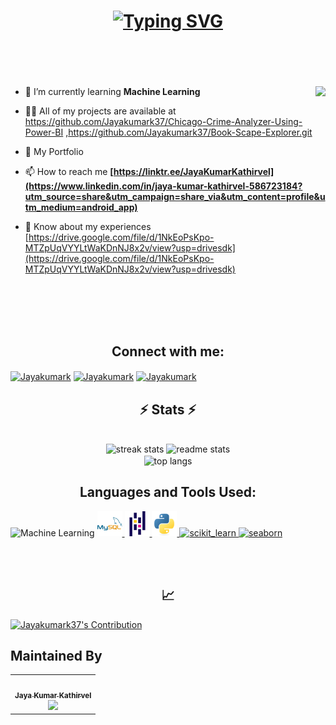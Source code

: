 <link rel="preconnect" href="https://fonts.googleapis.com">
<link rel="preconnect" href="https://fonts.gstatic.com" crossorigin> 
<link href="https://fonts.googleapis.com/css2?family=Baskervville+SC&family=Cedarville+Cursive&family=Dancing+Script:wght@400..700&display=swap" rel="stylesheet">

<h1 align="center">
<a href="https://git.io/typing-svg"><img src="https://readme-typing-svg.herokuapp.com?font=Dancing+Script&size=25&duration=3000&pause=1000&color=36C2CE&center=true&vCenter=true&width=510&lines=Hi!%F0%9F%91%8B+I'm+Jaya+Kumar+Kathirvel+%F0%9F%98%89;an+avid+learner+who+enjoys+exploring+new+things%F0%9F%91%A8%E2%80%8D%F0%9F%92%BB" alt="Typing SVG" /></a>  <br><br><br></h1>
<img align="right" src="https://www.google.com/url?sa=i&url=https%3A%2F%2Fwww.aiscribbles.com%2Fimg%2F35040%2Fprofessional-cartoon-businessman-portrait%2F&psig=AOvVaw0aRxZ8EIQL-3IEm_9Qo4qO&ust=1736782579541000&source=images&cd=vfe&opi=89978449&ved=0CBQQjRxqFwoTCNiE9cbB8IoDFQAAAAAdAAAAABAE">


- 🔭 I’m currently learning **Machine Learning** 

- 👨‍💻 All of my projects are available at https://github.com/Jayakumark37/Chicago-Crime-Analyzer-Using-Power-BI ,https://github.com/Jayakumark37/Book-Scape-Explorer.git

- 💬 My Portfolio 

- 📫 How to reach me **[https://linktr.ee/JayaKumarKathirvel](https://www.linkedin.com/in/jaya-kumar-kathirvel-586723184?utm_source=share&utm_campaign=share_via&utm_content=profile&utm_medium=android_app)**

- 📄 Know about my experiences [https://drive.google.com/file/d/1NkEoPsKpo-MTZpUqVYYLtWaKDnNJ8x2v/view?usp=drivesdk](https://drive.google.com/file/d/1NkEoPsKpo-MTZpUqVYYLtWaKDnNJ8x2v/view?usp=drivesdk)



<br/><br/>
<br><br>
<h2 align="center">Connect with me:</h2>
<p align="left">
<a href="https://twitter.com/Jayakumark37" target="blank"><img align="center" src="https://raw.githubusercontent.com/rahuldkjain/github-profile-readme-generator/master/src/images/icons/Social/twitter.svg" alt="Jayakumark" height="30" width="40" /></a>
<a href="[https://www.linkedin.com/in/jaya-kumar-kathirvel-586723184?utm_source=share&utm_campaign=share_via&utm_content=profile&utm_medium=android_app)"] target="blank"><img align="center" src="https://raw.githubusercontent.com/Jayakumark/github-profile-readme-generator/master/src/images/icons/Social/linked-in-alt.svg" alt="Jayakumark" height="30" width="40" /></a>
<a href="https://www.leetcode.com/Jayakumark37" target="blank"><img align="center" src="https://raw.githubusercontent.com/Jayakumark/github-profile-readme-generator/master/src/images/icons/Social/leet-code.svg" alt="Jayakumark" height="30" width="40" /></a>
</p>


<h2 align="center">⚡ Stats ⚡</h2>
<br>
<div align=center>
  <img width=390 src="https://github-readme-streak-stats-salesp07.vercel.app/?user=Jayakumark37&count_private=true&theme=react&border_radius=10" alt="streak stats"/>
  <img width=390 src="https://github-readme-stats-salesp07.vercel.app/api?username=Jayakumark37&count_private=true&show_icons=true&theme=react&rank_icon=github&border_radius=10" alt="readme stats" />
  <br/>
  <img width=325 align="center" src="https://github-readme-stats-salesp07.vercel.app/api/top-langs/?username=Jayakumark37&hide=HTML&langs_count=8&layout=compact&theme=react&border_radius=10&size_weight=0.5&count_weight=0.5&exclude_repo=github-readme-stats" alt="top langs" />
</div>




<h2 align="center">Languages and Tools Used:</h2>
<p align="left"> 
  <img src="https://raw.githubusercontent.com/devicons/devicon/master/icons/machinelearning/machinelearning-original-wordmark.svg" alt="Machine Learning" width="40" height="40"/>
  <a href="https://www.mysql.com/" target="_blank" rel="noreferrer"> 
    <img src="https://raw.githubusercontent.com/devicons/devicon/master/icons/mysql/mysql-original-wordmark.svg" alt="mysql" width="40" height="40"/> 
  </a> 
  <a href="https://pandas.pydata.org/" target="_blank" rel="noreferrer"> 
    <img src="https://raw.githubusercontent.com/devicons/devicon/2ae2a900d2f041da66e950e4d48052658d850630/icons/pandas/pandas-original.svg" alt="pandas" width="40" height="40"/> 
  </a> 
  <a href="https://www.python.org" target="_blank" rel="noreferrer"> 
    <img src="https://raw.githubusercontent.com/devicons/devicon/master/icons/python/python-original.svg" alt="python" width="40" height="40"/> 
  </a> 
  <a href="https://scikit-learn.org/" target="_blank" rel="noreferrer"> 
    <img src="https://upload.wikimedia.org/wikipedia/commons/0/05/Scikit_learn_logo_small.svg" alt="scikit_learn" width="40" height="40"/> 
  </a> 
  <a href="https://seaborn.pydata.org/" target="_blank" rel="noreferrer"> 
    <img src="https://seaborn.pydata.org/_images/logo-mark-lightbg.svg" alt="seaborn" width="40" height="40"/> 
  </a> 
</p><br /><br />


<h2 align="center">📈</h2>

[![Jayakumark37's Contribution](https://github-readme-activity-graph.vercel.app/graph?username=Jayakumark37&custom_title=Jayakumar37%20'Ks%20Contribution%20🚀&color=ffffff&line=00ff00&theme=high-contrast&point=fff0ff&area=true&hide_border=true)](https://github.com/Jayakumark37)


## Maintained By

<table>
  <tr>
    <td align="center"><a href="https://github.com/Jayakumark37/Jayakumark37"><img src="https://github.com/Jayakumark37/Chicago-Crime-Analyzer-Using-Power-BI/blob/main/download.png" width="100px;" alt=""/><br /><sub><b>Jaya Kumar Kathirvel</b></sub></a><br /><a href="https://github.com/Jayakumark37/Jayakumark37" title="github"><img src="https://img.shields.io/github/followers/Jayakumark37?style=social"></a>
   <tr>
  <table>
